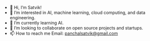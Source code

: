 - 👋 Hi, I’m Satvik!
- 👀 I’m interested in AI, machine learning, cloud computing, and data engineering.
- 🌱 I’m currently learning AI.
- 💞️ I’m looking to collaborate on open source projects and startups.
- 📫 How to reach me Email: panchalsatvik@gmail.com

<!---
satvikpanchal/satvikpanchal is a ✨ special ✨ repository because its `README.md` (this file) appears on your GitHub profile.
You can click the Preview link to take a look at your changes.
--->
